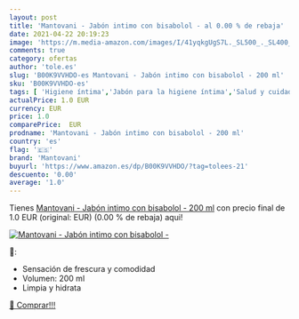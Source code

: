```yaml
---
layout: post
title: 'Mantovani - Jabón intimo con bisabolol - al 0.00 % de rebaja'
date: 2021-04-22 20:19:23
image: 'https://m.media-amazon.com/images/I/41yqkgUgS7L._SL500_._SL400_.jpg'
comments: true
category: ofertas
author: 'tole.es'
slug: 'B00K9VVHDO-es Mantovani - Jabón intimo con bisabolol - 200 ml'
sku: 'B00K9VVHDO-es'
tags: [ 'Higiene íntima','Jabón para la higiene íntima','Salud y cuidado personal','jabón','mantovani', ]
actualPrice: 1.0 EUR
currency: EUR
price: 1.0
comparePrice:  EUR
prodname: 'Mantovani - Jabón intimo con bisabolol - 200 ml'
country: 'es'
flag: '🇪🇸'
brand: 'Mantovani'
buyurl: 'https://www.amazon.es/dp/B00K9VVHDO/?tag=tolees-21'
descuento: '0.00'
average: '1.0'
---
```


Tienes [Mantovani - Jabón intimo con bisabolol - 200 ml](https://www.amazon.es/dp/B00K9VVHDO/?tag=tolees-21) con precio final de  1.0 EUR (original:  EUR) (0.00 %  de rebaja) aqui!

[![Mantovani - Jabón intimo con bisabolol -](https://m.media-amazon.com/images/I/41yqkgUgS7L._SL500_._SL400_.jpg)](https://www.amazon.es/dp/B00K9VVHDO/?tag=tolees-21)

🔎:

- Sensación de frescura y comodidad
- Volumen: 200 ml
- Limpia y hidrata

[🛒 Comprar!!!](https://www.amazon.es/dp/B00K9VVHDO/?tag=tolees-21)
